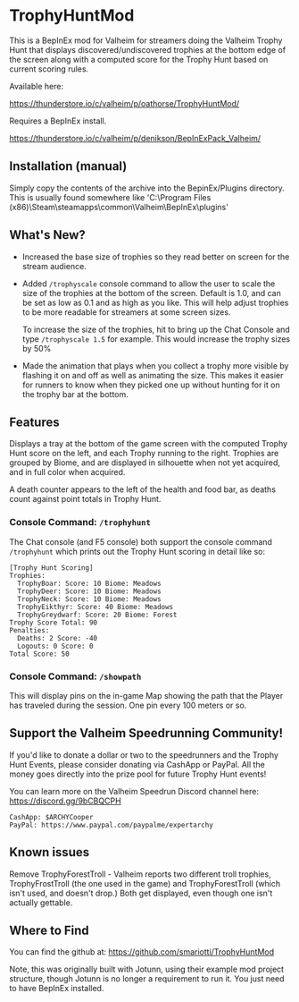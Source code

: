 # TrophyHuntMod

This is a BepInEx mod for Valheim for streamers doing the Valheim Trophy Hunt that displays discovered/undiscovered trophies at the bottom edge of the screen along with a computed score for the Trophy Hunt based on current scoring rules.

Available here:

https://thunderstore.io/c/valheim/p/oathorse/TrophyHuntMod/

Requires a BepInEx install.

https://thunderstore.io/c/valheim/p/denikson/BepInExPack_Valheim/


## Installation (manual)

Simply copy the contents of the archive into the BepinEx/Plugins directory. This is usually found somewhere like 'C:\Program Files (x86)\Steam\steamapps\common\Valheim\BepInEx\plugins'

## What's New?

- Increased the base size of trophies so they read better on screen for the stream audience.

- Added `/trophyscale` console command to allow the user to scale the size of the trophies at the bottom of the screen. Default is 1.0, and can be set as low as 0.1 and as high as you like. This will help adjust trophies to be more readable for streamers at some screen sizes.

	To increase the size of the trophies, hit <enter> to bring up the Chat Console and type `/trophyscale 1.5` for example. This would increase the trophy sizes by 50%

- Made the animation that plays when you collect a trophy more visible by flashing it on and off as well as animating the size. This makes it easier for runners to know when they picked one up without hunting for it on the trophy bar at the bottom.

## Features

Displays a tray at the bottom of the game screen with the computed Trophy Hunt score on the left, and each Trophy running to the right. Trophies are grouped by Biome, and are displayed in silhouette when not yet acquired, and in full color when acquired.

A death counter appears to the left of the health and food bar, as deaths count against point totals in Trophy Hunt.

### Console Command: `/trophyhunt`

The Chat console (and F5 console) both support the console command `/trophyhunt` which prints out the Trophy Hunt scoring in detail like so:

```
[Trophy Hunt Scoring]
Trophies:
  TrophyBoar: Score: 10 Biome: Meadows
  TrophyDeer: Score: 10 Biome: Meadows
  TrophyNeck: Score: 10 Biome: Meadows
  TrophyEikthyr: Score: 40 Biome: Meadows
  TrophyGreydwarf: Score: 20 Biome: Forest
Trophy Score Total: 90
Penalties:
  Deaths: 2 Score: -40
  Logouts: 0 Score: 0
Total Score: 50
```

### Console Command: `/showpath`

This will display pins on the in-game Map showing the path that the Player has traveled during the session. One pin every 100 meters or so.

## Support the Valheim Speedrunning Community!
If you'd like to donate a dollar or two to the speedrunners and the Trophy Hunt Events, please consider donating via CashApp or PayPal. All the money goes directly into the prize pool for future Trophy Hunt events! 

You can learn more on the Valheim Speedrun Discord channel here: https://discord.gg/9bCBQCPH

	CashApp: $ARCHYCooper 
	PayPal: https://www.paypal.com/paypalme/expertarchy


## Known issues
Remove TrophyForestTroll
	- Valheim reports two different troll trophies, TrophyFrostTroll (the one used in the game) and TrophyForestTroll (which isn't used, and doesn't drop.) Both get displayed, even though one isn't actually gettable. 

## Where to Find
You can find the github at: https://github.com/smariotti/TrophyHuntMod

Note, this was originally built with Jotunn, using their example mod project structure, though Jotunn is no longer a requirement to run it. You just need to have BepInEx installed.
